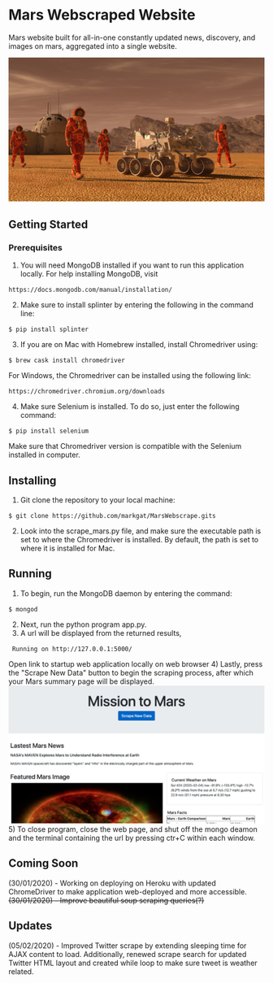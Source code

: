 # Mars Webscraped Website

Mars website built for all-in-one constantly updated news, discovery, and images on mars, aggregated into a single website.

![mission_to_mars](Images/mission_to_mars.png)

## Getting Started

### Prerequisites
1) You will need MongoDB installed if you want to run this application locally. For help installing MongoDB, visit
````
https://docs.mongodb.com/manual/installation/
````
2) Make sure to install splinter by entering the following in the command line:
````
$ pip install splinter
````
3) If you are on Mac with Homebrew installed, install Chromedriver using:
````
$ brew cask install chromedriver
```` 
For Windows, the Chromedriver can be installed using the following link:
````
https://chromedriver.chromium.org/downloads
```` 
4) Make sure Selenium is installed. To do so, just enter the following command:
````
$ pip install selenium
````
Make sure that Chromedriver version is compatible with the Selenium installed in computer.

## Installing
1) Git clone the repository to your local machine:
````
$ git clone https://github.com/markgat/MarsWebscrape.gits
````
2) Look into the scrape_mars.py file, and make sure the executable path is set
to where the Chromedriver is installed. By default, the path is set to where it is installed for Mac.
## Running

1) To begin, run the MongoDB daemon by entering the command:
````
$ mongod
````
2) Next, run the python program app.py.
3) A url will be displayed from the returned results,
````
 Running on http://127.0.0.1:5000/
````
Open link to startup web application locally on web browser
4) Lastly, press the "Scrape New Data" button to begin the scraping process,
after which your Mars summary page will be displayed.
![web_results](Images/MarsWeb.png)
5) To close program, close the web page, and shut off the mongo deamon and the terminal 
containing the url by pressing ctr+C within each window.

## Coming Soon
(30/01/2020) - Working on deploying on Heroku with updated ChromeDriver to make application web-deployed and more accessible.\
~~(30/01/2020) - Improve beautiful soup scraping queries(?)~~
## Updates
(05/02/2020) - Improved Twitter scrape by extending sleeping time for AJAX content to load. 
Additionally, renewed scrape search for updated Twitter HTML layout and created while loop to make sure 
tweet is weather related.